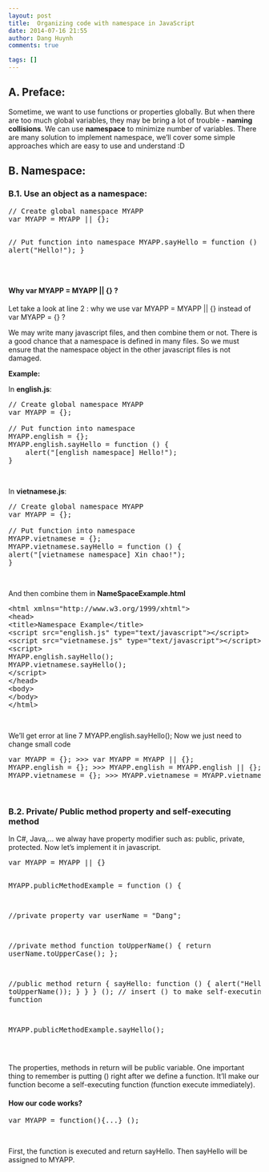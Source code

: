 ```yaml
---
layout: post
title:  Organizing code with namespace in JavaScript
date: 2014-07-16 21:55
author: Dang Huynh
comments: true

tags: []
---
```


<h2>A. Preface:</h2>
Sometime, we want to use functions or properties globally. But when there are too much global variables, they may be bring a lot of trouble - <b>naming collisions</b>. We can use <b>namespace</b> to minimize number of variables.
There are many solution to implement namespace, we’ll cover some simple approaches which are easy to use and understand :D

<!--more-->
<h2>B. Namespace:</h2>
<h3>B.1. Use an object as a namespace:</h3>
<pre class="lang:default decode:true ">// Create global namespace MYAPP
var MYAPP = MYAPP || {};

// Put function into namespace
MYAPP.sayHello = function () {
    alert("Hello!");
}</pre>
&nbsp;
<h4>Why var MYAPP = MYAPP || {} ?</h4>
Let take a look at line 2 : why we use var MYAPP = MYAPP || {} instead of var MYAPP = {} ?

We may write many javascript files, and then combine them or not. There is a good chance that a namespace is defined in many files. So we must ensure that the namespace object in the other javascript files is not damaged.

<b>Example:</b>

In <b>english.js</b>:
<pre class="lang:default decode:true ">// Create global namespace MYAPP
var MYAPP = {};

// Put function into namespace
MYAPP.english = {};
MYAPP.english.sayHello = function () {
    alert("[english namespace] Hello!");
}</pre>
&nbsp;

In <b>vietnamese.js</b>:
<pre class="lang:default decode:true ">// Create global namespace MYAPP
var MYAPP = {};

// Put function into namespace
MYAPP.vietnamese = {};
MYAPP.vietnamese.sayHello = function () {
alert("[vietnamese namespace] Xin chao!");
}</pre>
&nbsp;

And then combine them in <b>NameSpaceExample.html</b>
<pre class="lang:default decode:true ">&lt;html xmlns="http://www.w3.org/1999/xhtml"&gt;
&lt;head&gt;
&lt;title&gt;Namespace Example&lt;/title&gt;
&lt;script src="english.js" type="text/javascript"&gt;&lt;/script&gt;
&lt;script src="vietnamese.js" type="text/javascript"&gt;&lt;/script&gt;
&lt;script&gt;
MYAPP.english.sayHello();
MYAPP.vietnamese.sayHello();
&lt;/script&gt;
&lt;/head&gt;
&lt;body&gt;
&lt;/body&gt;
&lt;/html&gt;</pre>
&nbsp;

We’ll get error at line 7 MYAPP.english.sayHello();
Now we just need to change small code
<pre class="lang:default decode:true ">var MYAPP = {}; &gt;&gt;&gt; var MYAPP = MYAPP || {};
MYAPP.english = {}; &gt;&gt;&gt; MYAPP.english = MYAPP.english || {};
MYAPP.vietnamese = {}; &gt;&gt;&gt; MYAPP.vietnamese = MYAPP.vietnamese || {};</pre>
&nbsp;
<h3>B.2. Private/ Public method property and self-executing method</h3>
In C#, Java,... we alway have property modifier such as: public, private, protected. Now let’s implement it in javascript.
<pre class="lang:default decode:true ">var MYAPP = MYAPP || {}

MYAPP.publicMethodExample = function () {

//private property
var userName = "Dang";

//private method
function toUpperName() {
return userName.toUpperCase();
};

//public method
return { sayHello: function () {
alert("Hello, " + toUpperName());
}
}
} (); // insert () to make self-executing function

MYAPP.publicMethodExample.sayHello();</pre>
&nbsp;

The properties, methods in return will be public variable.
One important thing to remember is putting () right after we define a function. It’ll make our function become a self-executing function (function execute immediately).
<h4>How our code works?</h4>
<pre class="lang:default decode:true ">var MYAPP = function(){...} ();</pre>
&nbsp;

First, the function is executed and return sayHello. Then sayHello will be assigned to MYAPP.
